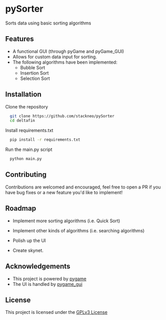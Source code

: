 # pySorter
Sorts data using basic sorting algorithms

## Features

- A functional GUI (through pyGame and pyGame_GUI)
- Allows for custom data input for sorting.
- The following algorithms have been implemented:
    - Bubble Sort
    - Insertion Sort
    - Selection Sort


## Installation

Clone the repository

```bash
  git clone https://github.com/stackneo/pySorter
  cd deltafin
```

Install requirements.txt

```bash
  pip install -r requirements.txt
```

Run the main.py script
```bash
  python main.py
```


## Contributing

Contributions are welcomed and encouraged, feel free to open a PR if you have bug fixes or a new feature you'd like to implement!


## Roadmap

- Implement more sorting algorithms (i.e. Quick Sort)

- Implement other kinds of algorithms (i.e. searching algorithms)

- Polish up the UI

- Create skynet.


## Acknowledgements

 - This project is powered by [pygame](https://github.com/pygame/pygame)
 - The UI is handled by [pygame_gui](https://github.com/MyreMylar/pygame_gui)



## License

This project is licensed under the [GPLv3 License](https://choosealicense.com/licenses/gpl-3.0/)

